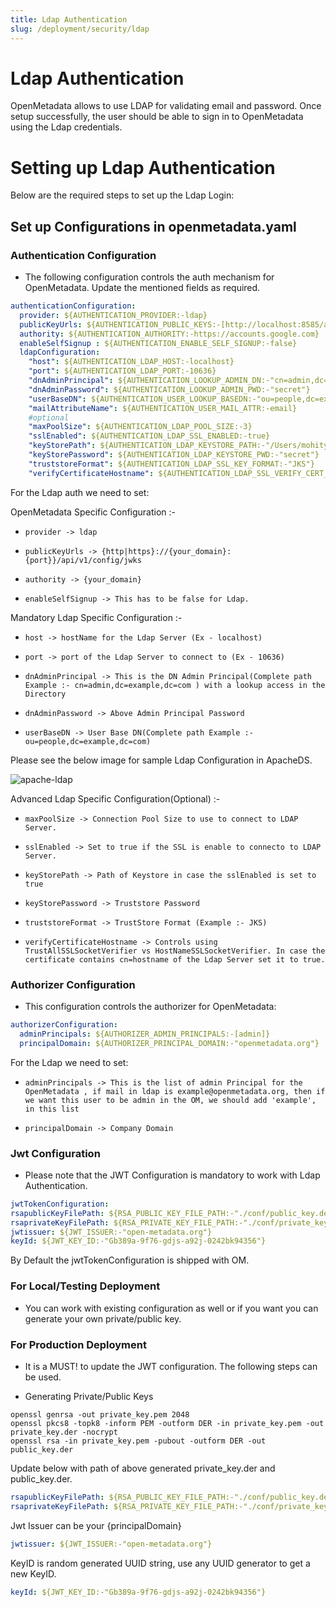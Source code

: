 ```yaml
---
title: Ldap Authentication
slug: /deployment/security/ldap
---
```


# Ldap Authentication

OpenMetadata allows to use LDAP for validating email and password.
Once setup successfully, the user should be able to sign in to OpenMetadata using the Ldap credentials.

# Setting up Ldap Authentication

Below are the required steps to set up the Ldap Login:

## Set up Configurations in openmetadata.yaml

### Authentication Configuration

- The following configuration controls the auth mechanism for OpenMetadata. Update the mentioned fields as required.

```yaml
authenticationConfiguration:
  provider: ${AUTHENTICATION_PROVIDER:-ldap}
  publicKeyUrls: ${AUTHENTICATION_PUBLIC_KEYS:-[http://localhost:8585/api/v1/config/jwks]}
  authority: ${AUTHENTICATION_AUTHORITY:-https://accounts.google.com}
  enableSelfSignup : ${AUTHENTICATION_ENABLE_SELF_SIGNUP:-false}
  ldapConfiguration:
    "host": ${AUTHENTICATION_LDAP_HOST:-localhost}
    "port": ${AUTHENTICATION_LDAP_PORT:-10636}
    "dnAdminPrincipal": ${AUTHENTICATION_LOOKUP_ADMIN_DN:-"cn=admin,dc=example,dc=com"}
    "dnAdminPassword": ${AUTHENTICATION_LOOKUP_ADMIN_PWD:-"secret"}
    "userBaseDN": ${AUTHENTICATION_USER_LOOKUP_BASEDN:-"ou=people,dc=example,dc=com"}
    "mailAttributeName": ${AUTHENTICATION_USER_MAIL_ATTR:-email}
    #optional
    "maxPoolSize": ${AUTHENTICATION_LDAP_POOL_SIZE:-3}
    "sslEnabled": ${AUTHENTICATION_LDAP_SSL_ENABLED:-true}
    "keyStorePath": ${AUTHENTICATION_LDAP_KEYSTORE_PATH:-"/Users/mohityadav/sslTest/client/keystore.ks"}
    "keyStorePassword": ${AUTHENTICATION_LDAP_KEYSTORE_PWD:-"secret"}
    "truststoreFormat": ${AUTHENTICATION_LDAP_SSL_KEY_FORMAT:-"JKS"}
    "verifyCertificateHostname": ${AUTHENTICATION_LDAP_SSL_VERIFY_CERT_HOST:-"false"}
```

For the Ldap auth we need to set:

OpenMetadata Specific Configuration :-
 
- `provider -> ldap`

- `publicKeyUrls -> {http|https}://{your_domain}:{port}}/api/v1/config/jwks`

- `authority -> {your_domain}`

- `enableSelfSignup -> This has to be false for Ldap.`

<Note>

Mandatory Ldap Specific Configuration :-

- `host -> hostName for the Ldap Server (Ex - localhost)`

- `port -> port of the Ldap Server to connect to (Ex - 10636)`

- `dnAdminPrincipal -> This is the DN Admin Principal(Complete path Example :- cn=admin,dc=example,dc=com ) with a lookup access in the Directory`

- `dnAdminPassword -> Above Admin Principal Password`

- `userBaseDN -> User Base DN(Complete path Example :- ou=people,dc=example,dc=com)`

</Note>

Please see the below image for sample Ldap Configuration in ApacheDS.

<Image src="/images/deployment/security/ldap/Ldap_ScreenShot1.png" alt="apache-ldap"/>

Advanced Ldap Specific Configuration(Optional) :-

- `maxPoolSize -> Connection Pool Size to use to connect to LDAP Server.`

- `sslEnabled -> Set to true if the SSL is enable to connecto to LDAP Server.`

- `keyStorePath -> Path of Keystore in case the sslEnabled is set to true`

- `keyStorePassword -> Truststore Password`

- `truststoreFormat -> TrustStore Format (Example :- JKS)`

- `verifyCertificateHostname -> Controls using TrustAllSSLSocketVerifier vs HostNameSSLSocketVerifier. In case the certificate contains cn=hostname of the Ldap Server set it to true.`

### Authorizer Configuration

- This configuration controls the authorizer for OpenMetadata:

```yaml
authorizerConfiguration:
  adminPrincipals: ${AUTHORIZER_ADMIN_PRINCIPALS:-[admin]}
  principalDomain: ${AUTHORIZER_PRINCIPAL_DOMAIN:-"openmetadata.org"}
```

For the Ldap we need to set:

- `adminPrincipals -> This is the list of admin Principal for the OpenMetadata , if mail in ldap is example@openmetadata.org, then if we want this user to be admin in the OM, we should add 'example', in this list`

- `principalDomain -> Company Domain`

### Jwt Configuration

- Please note that the JWT Configuration is mandatory to work with Ldap Authentication.

```yaml
jwtTokenConfiguration:
rsapublicKeyFilePath: ${RSA_PUBLIC_KEY_FILE_PATH:-"./conf/public_key.der"}
rsaprivateKeyFilePath: ${RSA_PRIVATE_KEY_FILE_PATH:-"./conf/private_key.der"}
jwtissuer: ${JWT_ISSUER:-"open-metadata.org"}
keyId: ${JWT_KEY_ID:-"Gb389a-9f76-gdjs-a92j-0242bk94356"}
```

<Note>

By Default the jwtTokenConfiguration is shipped with OM. 

### For Local/Testing Deployment

- You can work with existing configuration as well or if you want you can generate your own private/public key.

### For Production Deployment

- It is a MUST! to update the JWT configuration. The following steps can be used.

- Generating Private/Public Keys

```commandline
openssl genrsa -out private_key.pem 2048   
openssl pkcs8 -topk8 -inform PEM -outform DER -in private_key.pem -out private_key.der -nocrypt
openssl rsa -in private_key.pem -pubout -outform DER -out public_key.der 
```

Update below with path of above generated private_key.der and public_key.der.

```yaml
rsapublicKeyFilePath: ${RSA_PUBLIC_KEY_FILE_PATH:-"./conf/public_key.der"}
rsaprivateKeyFilePath: ${RSA_PRIVATE_KEY_FILE_PATH:-"./conf/private_key.der"}
```

Jwt Issuer can be your {principalDomain}

```yaml
jwtissuer: ${JWT_ISSUER:-"open-metadata.org"}
```

KeyID is random generated UUID string, use any UUID generator to get a new KeyID.

```yaml
keyId: ${JWT_KEY_ID:-"Gb389a-9f76-gdjs-a92j-0242bk94356"}
```

</Note>